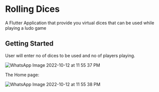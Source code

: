 # Rolling Dices

A Flutter Application that provide you virtual dices that can be used while playing a ludo game

## Getting Started

User will enter no of dices to be used and no of players playing.


![WhatsApp Image 2022-10-12 at 11 55 37 PM](https://user-images.githubusercontent.com/58217684/195425497-878f2be9-bcb1-44b5-ac62-4492e09008b1.jpeg)


The Home page:


![WhatsApp Image 2022-10-12 at 11 55 38 PM](https://user-images.githubusercontent.com/58217684/195425685-0f2f397b-d66d-4f49-af07-8aaeed1cff1e.jpeg)


